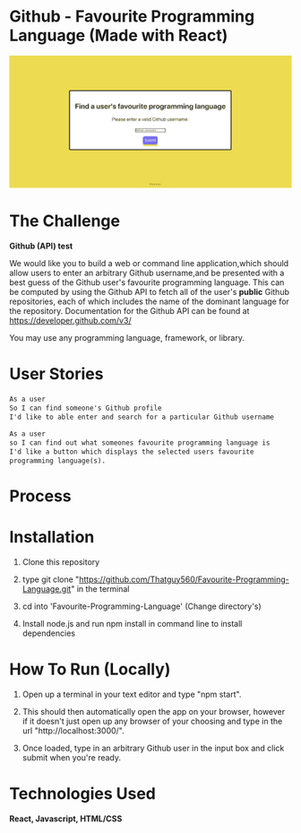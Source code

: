 # Github - Favourite Programming Language (Made with React)

<p align="center">
  <img src="DemoOfApp.gif" alt="animated" />
</p>

# The Challenge

**Github (API) test**

We would like you to build a web or command line application,which should allow users to enter an arbitrary Github username,and be presented with a best guess of the Github user's favourite programming language. This can be computed by using the Github API to fetch all of the user's **public** Github repositories, each of which includes the name of the dominant language for the repository. Documentation for the Github API can be found at https://developer.github.com/v3/

You may use any programming language, framework, or library.

# User Stories

```
As a user
So I can find someone's Github profile
I'd like to able enter and search for a particular Github username 
```
```
As a user 
so I can find out what someones favourite programming language is
I'd like a button which displays the selected users favourite programming language(s).
```

# Process

# Installation

1. Clone this repository

2. type git clone "https://github.com/Thatguy560/Favourite-Programming-Language.git" in the terminal

3. cd into 'Favourite-Programming-Language' (Change directory's)

4. Install node.js and run npm install in command line to install dependencies

# How To Run (Locally)

1. Open up a terminal in your text editor and type "npm start".

2. This should then automatically open the app on your browser, however if it doesn't just open up any browser of your choosing and type in the url "http://localhost:3000/".

3. Once loaded, type in an arbitrary Github user in the input box and click submit when you're ready.

<!-- # Alternatively Visit the deployed app

You can find the deployed app on Heroku via the following link:  -->
# Technologies Used

#### React, Javascript, HTML/CSS

